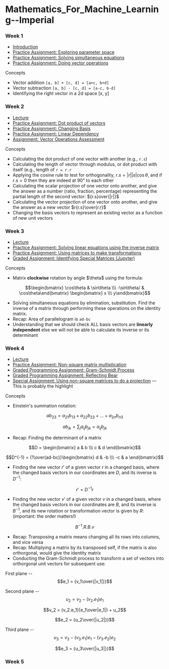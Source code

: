 # Mathematics_For_Machine_Learning--Imperial

### Week 1 

* [Introduction](https://github.com/valerielim/Mathematics_For_Machine_Learning--Imperial/blob/main/week1/W1%20%E2%80%93%20Intro.md)
* [Practice Assignment: Exploring parameter space](https://github.com/valerielim/Mathematics_For_Machine_Learning--Imperial/blob/main/week1/W1%20%E2%80%93%20Assignment%20%E2%80%93%20Exploring%20Parameter%20Space%20.md)
* [Practice Assignment: Solving simultaneous equations](https://github.com/valerielim/Mathematics_For_Machine_Learning--Imperial/blob/main/week1/W1%20%E2%80%93%20Assignment%20%E2%80%93%20Simultaneous%20Equations.md) 
* [Practice Assignment: Doing vector operations](https://github.com/valerielim/Mathematics_For_Machine_Learning--Imperial/blob/main/week1/W1%20%E2%80%93%20Assignment%20%E2%80%93%20Doing%20vector%20operations.md)

Concepts

* Vector addition `[a, b] + [c, d] = [a+c, b+d]`
* Vector subtraction `[a, b] - [c, d] = [a-c, b-d]`
* Identifying the right vector in a 2d space [x, y]

### Week 2 

* [Lecture](https://github.com/valerielim/Mathematics_For_Machine_Learning--Imperial/blob/main/week2/W2%20%E2%80%93%20Lecture.md) 
* [Practice Assignment: Dot product of vectors](https://github.com/valerielim/Mathematics_For_Machine_Learning--Imperial/blob/main/week2/W2%20%E2%80%93%20Assignment%20%E2%80%93%20Dot%20Product%20of%20Vectors.md)
* [Practice Assignment: Changing Basis](https://github.com/valerielim/Mathematics_For_Machine_Learning--Imperial/blob/main/week2/W2%20%E2%80%93%20Assignment%20%E2%80%93%20Changing%20Basis.md)
* [Practice Assignment: Linear Dependency](https://github.com/valerielim/Mathematics_For_Machine_Learning--Imperial/blob/main/week2/W2%20%E2%80%93%20Assigment%20%E2%80%93%20Linear%20Dependency%20of%20a%20set%20of%20vectors%20.md) 
* [Assignment: Vector Operations Assessment](https://github.com/valerielim/Mathematics_For_Machine_Learning--Imperial/blob/main/week2/W2%20%E2%80%93%20Graded%20Assignment%20%E2%80%93%20Vector%20Operations%20Assessment.md) 

Concepts

* Calculating the dot product of one vector with another (e.g., `r.s`) 
* Calculating the length of vector through modulus, or dot product with itself (e.g., length of `r = r.r` 
* Applying the cosine rule to test for orthogonality, $r.s = |r||s|\cos\theta$, and if $r.s = 0$ then they are indeed at 90" to each other 
* Calculating the scalar projection of one vector onto another, and give the answer as a number (ratio, fraction, percentage) representing the partial length of the second vector: ${r.s\}over{|r|}$
* Calculating the vector projection of one vector onto another, and give the answer as a new vector $r{r.s}\over{r.r}$
* Changing the basis vectors to represent an existing vector as a function of new unit vectors

### Week 3

* [Lecture](https://github.com/valerielim/Mathematics_For_Machine_Learning--Imperial/blob/main/week3/W3%20%E2%80%93%20Lecture.md) 
* [Practice Assignment: Solving linear equations using the inverse matrix](https://github.com/valerielim/Mathematics_For_Machine_Learning--Imperial/blob/main/week3/W3%20%E2%80%93%20Assignment%20%E2%80%93%20Solving%20linear%20equations%20using%20inverse%20matrix%20.md) 
* [Practice Assignment: Using matrices to make transformations](https://github.com/valerielim/Mathematics_For_Machine_Learning--Imperial/blob/main/week3/W3%20%E2%80%93%20Assignment%20%E2%80%93%20Using%20matrices%20to%20make%20transformations.md) 
* [Graded Assignment: Identifying Special Matrices (Jupyter)](https://github.com/valerielim/Mathematics_For_Machine_Learning--Imperial/blob/main/week3/W3%20%E2%80%93%20Graded%20Assignment%20%E2%80%93%20IdentifyingSpecialMatrices.ipynb) 

Concepts

* Matrix **clockwise** rotation by angle $\theta\$ using the formula: 

$$\begin{bmatrix} \cos\theta & \sin\theta \\\ 
-\sin\theta/ & \cos\theta\end{bmatrix}
\begin{bmatrix} x \\\ y\end{bmatrix}$$

* Solving simultaneous equations by elimination, substitution. Find the inverse of a matrix through performing these operations on the identity matrix. 
* Recap: Area of parallelogram is `ad-bc` 
* Understanding that we should check ALL basis vectors are **linearly independent** else we will not be able to calculate its inverse or its determinant 

### Week 4 
 
* [Lecture](https://github.com/valerielim/Mathematics_For_Machine_Learning--Imperial/blob/main/week4/W4%20%E2%80%93%20Lecture.md) 
* [Practice Assignment: Non-square matrix multiplication](https://github.com/valerielim/Mathematics_For_Machine_Learning--Imperial/blob/main/week4/W4%20%E2%80%93%20Assignment%20%E2%80%93%20Non-square%20Matrix%20Multiplication.md) 
* [Graded Programming Assignment: Gram-Schmidt Process](https://github.com/valerielim/Mathematics_For_Machine_Learning--Imperial/blob/main/week4/W4%20%E2%80%93%20GramSchmidtProcess.ipynb) 
* [Graded Programming Assignment: Reflecting Bear](https://github.com/valerielim/Mathematics_For_Machine_Learning--Imperial/blob/main/week4/W4%20%E2%80%93%20ReflectingBear.ipynb)
* [Special Assignment: Using non-square matrices to do a projection](https://github.com/valerielim/Mathematics_For_Machine_Learning--Imperial/blob/main/week4/W4%20%E2%80%93%20Matrix%20Multiplication%20Special%20Assignment.md) –– This is probably the highlight

Concepts

* Einstein's summation notation: 

$$ab_{23} = a_{21}b_{13} + a_{22}b_{23} + ... + a_{2n}b_{n3}$$

$$ab_{ik} = \sum_{j} a_{ij}b_{jk} = a_{ij}b_{jk}$$

* Recap: Finding the determinant of a matrix

$$D = \begin{bmatrix} a & b \\\ c & d \end{bmatrix}$$

$$D^{-1} = {1\over(ad-bc)}\begin{bmatrix} d & -b \\\ -c & a \end{bmatrix}$$

* Finding the new vector $r'$ of a given vector $r$ in a changed basis, where the changed basis vectors in our coordinates are $D$, and its inverse is $D^{-1}$: 

$$r' = D^{-1}r$$

* Finding the new vector $v'$ of a given vector $v$ in a changed basis, where the changed basis vectors in our coordinates are $B$, and its inverse is $B^{-1}$, and its new rotation or transformation vector is given by $R$: (important: the order matters!)

$$B^{-1} . R . B . v$$

* Recap: Transposing a matrix means changing all its rows into columns, and vice versa 
* Recap: Multiplying a matrix by its transposed self, if the matrix is also orthorgonal, would give the identity matrix 
* Conducting the Gram-Schmidt process to transform a set of vectors into orthorgonal unit vectors for subsequent use: 

First plane -- $$e_1 = {v_1\over{|v_1|}}$$

Second plane -- $$u_2 = v_2 - (v_2 . e_1)e_1$$

$$v_2 = (v_2.e_1){e_1\over|e_1|} + u_2$$

$$e_2 = {u_2\over{|u_2|}}$$

Third plane -- $$u_3 = v_3 - (v_3 . e_1)e_1 - (v_3 . e_2)e_2$$

$$e_3 = {u_3\over{|u_3|}}$$

### Week 5

